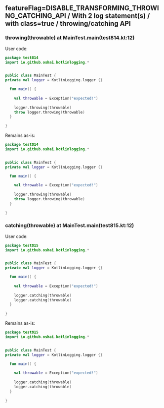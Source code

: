 ## featureFlag=DISABLE_TRANSFORMING_THROWING_CATCHING_API / With 2 log statement(s) / with class=true / throwing/catching API



###  throwing(throwable) at MainTest.main(test814.kt:12)

User code:
```kotlin
package test814
import io.github.oshai.kotlinlogging.*


public class MainTest {
private val logger = KotlinLogging.logger {}

  fun main() {
    
    val throwable = Exception("expected!")
    
    logger.throwing(throwable)
    throw logger.throwing(throwable)
  }
  
}


```
  
Remains as-is:
```kotlin
package test814
import io.github.oshai.kotlinlogging.*


public class MainTest {
private val logger = KotlinLogging.logger {}

  fun main() {
    
    val throwable = Exception("expected!")
    
    logger.throwing(throwable)
    throw logger.throwing(throwable)
  }
  
}


```

###  catching(throwable) at MainTest.main(test815.kt:12)

User code:
```kotlin
package test815
import io.github.oshai.kotlinlogging.*


public class MainTest {
private val logger = KotlinLogging.logger {}

  fun main() {
    
    val throwable = Exception("expected!")
    
    logger.catching(throwable)
    logger.catching(throwable)
  }
  
}


```
  
Remains as-is:
```kotlin
package test815
import io.github.oshai.kotlinlogging.*


public class MainTest {
private val logger = KotlinLogging.logger {}

  fun main() {
    
    val throwable = Exception("expected!")
    
    logger.catching(throwable)
    logger.catching(throwable)
  }
  
}


```
